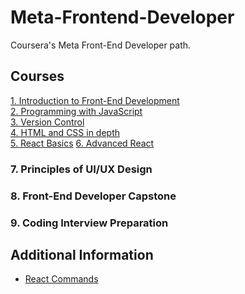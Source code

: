 # Meta-Frontend-Developer

Coursera's Meta Front-End Developer path.

## Courses

[1. Introduction to Front-End Development](./1.%20Introduction%20to%20Front-End%20Development/README.md)<br>
[2. Programming with JavaScript](./2.%20Programming%20with%20JavaScript/README.md)<br>
[3. Version Control](./3.%20Version%20Control/README.md)<br>
[4. HTML and CSS in depth](./4.%20HTML%20and%20CSS%20in%20Depth/README.md)<br>
[5. React Basics](./5.%20React%20Basics/README.md)
[6. Advanced React](./6.%20Advanced%20React/README.md)


### 7. Principles of UI/UX Design


### 8. Front-End Developer Capstone


### 9. Coding Interview Preparation

## Additional Information
- [React Commands](./5.%20React%20Basics/commands.md)
